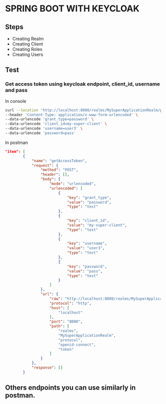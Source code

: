 # SPRING BOOT WITH KEYCLOAK

## Steps

- Creating Realm
- Creating Client
- Creating Roles
- Creating Users

## Test

### Get access token using keycloak endpoint, client_id, username and pass

In console

```bash
curl --location 'http://localhost:8080/realms/MySuperApplicationRealm/protocol/openid-connect/token' \
--header 'Content-Type: application/x-www-form-urlencoded' \
--data-urlencode 'grant_type=password' \
--data-urlencode 'client_id=my-super-client' \
--data-urlencode 'username=user3' \
--data-urlencode 'password=pass'
```
In postman

```json
"item": [
		{
			"name": "getAccessToken",
			"request": {
				"method": "POST",
				"header": [],
				"body": {
					"mode": "urlencoded",
					"urlencoded": [
						{
							"key": "grant_type",
							"value": "password",
							"type": "text"
						},
						{
							"key": "client_id",
							"value": "my-super-client",
							"type": "text"
						},
						{
							"key": "username",
							"value": "user3",
							"type": "text"
						},
						{
							"key": "password",
							"value": "pass",
							"type": "text"
						}
					]
				},
				"url": {
					"raw": "http://localhost:8080/realms/MySuperApplicationRealm/protocol/openid-connect/token",
					"protocol": "http",
					"host": [
						"localhost"
					],
					"port": "8080",
					"path": [
						"realms",
						"MySuperApplicationRealm",
						"protocol",
						"openid-connect",
						"token"
					]
				}
			},
			"response": []
		}
```

## Others endpoints you can use similarly in postman.